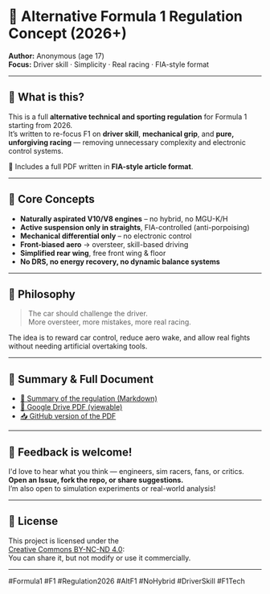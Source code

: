 # 🏁 Alternative Formula 1 Regulation Concept (2026+)

**Author:** Anonymous (age 17)  
**Focus:** Driver skill · Simplicity · Real racing · FIA-style format

---

## 🎯 What is this?

This is a full **alternative technical and sporting regulation** for Formula 1 starting from 2026.  
It’s written to re-focus F1 on **driver skill**, **mechanical grip**, and **pure, unforgiving racing** — removing unnecessary complexity and electronic control systems.

📄 Includes a full PDF written in **FIA-style article format**.

---

## 🔧 Core Concepts

- **Naturally aspirated V10/V8 engines** – no hybrid, no MGU-K/H
- **Active suspension only in straights**, FIA-controlled (anti-porpoising)
- **Mechanical differential only** – no electronic control
- **Front-biased aero** → oversteer, skill-based driving
- **Simplified rear wing**, free front wing & floor
- **No DRS, no energy recovery, no dynamic balance systems**

---

## 🧠 Philosophy

> The car should challenge the driver.  
> More oversteer, more mistakes, more real racing.

The idea is to reward car control, reduce aero wake, and allow real fights without needing artificial overtaking tools.

---

## 📘 Summary & Full Document

- [📄 Summary of the regulation (Markdown)](./SUMMARY.md)  
- [📎 Google Drive PDF (viewable)](https://drive.google.com/your-link-here)  
- [📥 GitHub version of the PDF](./Alternative%20Formula%201%20Regulation%20Concept%202026.pdf)

---

## 💬 Feedback is welcome!

I'd love to hear what you think — engineers, sim racers, fans, or critics.  
**Open an Issue, fork the repo, or share suggestions.**  
I’m also open to simulation experiments or real-world analysis!

---

## 📜 License

This project is licensed under the  
[Creative Commons BY-NC-ND 4.0](https://creativecommons.org/licenses/by-nc-nd/4.0/):  
You can share it, but not modify or use it commercially.

---
#Formula1 #F1 #Regulation2026 #AltF1 #NoHybrid #DriverSkill #F1Tech
